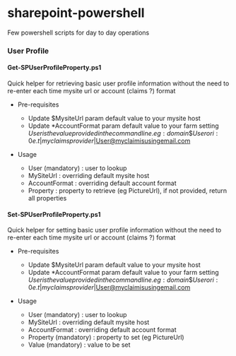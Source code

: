 # sharepoint-powershell
Few powershell scripts for day to day operations

### User Profile
#### Get-SPUserProfileProperty.ps1

Quick helper for retrieving basic user profile information without the need to re-enter each time mysite url or account (claims ?) format

* Pre-requisites
  * Update $MysiteUrl param default value to your mysite host
  * Update *AccountFormat param default value to your farm setting $User is the value provided in the command line. eg : domain\$User or i:0e.t|myclaimsprovider|$User@myclaimisusingemail.com

* Usage

  * User (mandatory) : user to lookup
  * MySiteUrl : overriding default mysite host
  * AccountFormat : overriding default account format
  * Property : property to retrieve (eg PictureUrl), if not provided, return all properties

#### Set-SPUserProfileProperty.ps1

Quick helper for setting basic user profile information without the need to re-enter each time mysite url or account (claims ?) format

* Pre-requisites
  * Update $MysiteUrl param default value to your mysite host
  * Update *AccountFormat param default value to your farm setting $User is the value provided in the command line. eg : domain\$User or i:0e.t|myclaimsprovider|$User@myclaimisusingemail.com
  
* Usage

  * User (mandatory) : user to lookup
  * MySiteUrl : overriding default mysite host
  * AccountFormat : overriding default account format
  * Property (mandatory) : property to set (eg PictureUrl)
  * Value (mandatory) : value to be set
